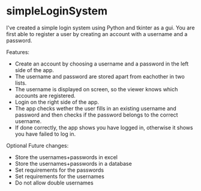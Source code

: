 # simpleLoginSystem

I've created a simple login system using Python and tkinter as a gui. You are first able to register a user by creating an account with a username and a password. 

Features:

- Create an account by choosing a username and a password in the left side of the app.
- The username and password are stored apart from eachother in two lists.
- The username is displayed on screen, so the viewer knows which accounts are registered.
- Login on the right side of the app.
- The app checks wether the user fills in an existing username and password and then checks if the password belongs to the correct username.
- If done correctly, the app shows you have logged in, otherwise it shows you have failed to log in.


Optional Future changes:
- Store the usernames+passwords in excel
- Store the usernames+passwords in a database
- Set requirements for the passwords
- Set requirements for the usernames
- Do not allow double usernames
